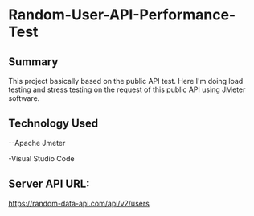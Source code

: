 # Random-User-API-Performance-Test

## Summary

This project basically based on the public API test. Here I'm doing load testing and stress testing on the request of this public API using JMeter software.

## Technology Used

--Apache Jmeter

-Visual Studio Code

## Server API URL:
https://random-data-api.com/api/v2/users
